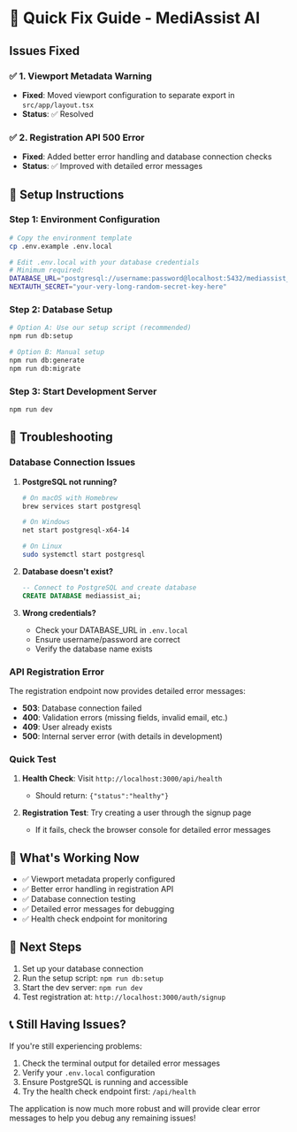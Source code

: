 # 🚀 Quick Fix Guide - MediAssist AI

## Issues Fixed

### ✅ 1. Viewport Metadata Warning
- **Fixed**: Moved viewport configuration to separate export in `src/app/layout.tsx`
- **Status**: ✅ Resolved

### ✅ 2. Registration API 500 Error
- **Fixed**: Added better error handling and database connection checks
- **Status**: ✅ Improved with detailed error messages

## 🔧 Setup Instructions

### Step 1: Environment Configuration
```bash
# Copy the environment template
cp .env.example .env.local

# Edit .env.local with your database credentials
# Minimum required:
DATABASE_URL="postgresql://username:password@localhost:5432/mediassist_ai?schema=public"
NEXTAUTH_SECRET="your-very-long-random-secret-key-here"
```

### Step 2: Database Setup
```bash
# Option A: Use our setup script (recommended)
npm run db:setup

# Option B: Manual setup
npm run db:generate
npm run db:migrate
```

### Step 3: Start Development Server
```bash
npm run dev
```

## 🐛 Troubleshooting

### Database Connection Issues

1. **PostgreSQL not running?**
   ```bash
   # On macOS with Homebrew
   brew services start postgresql
   
   # On Windows
   net start postgresql-x64-14
   
   # On Linux
   sudo systemctl start postgresql
   ```

2. **Database doesn't exist?**
   ```sql
   -- Connect to PostgreSQL and create database
   CREATE DATABASE mediassist_ai;
   ```

3. **Wrong credentials?**
   - Check your DATABASE_URL in `.env.local`
   - Ensure username/password are correct
   - Verify the database name exists

### API Registration Error

The registration endpoint now provides detailed error messages:

- **503**: Database connection failed
- **400**: Validation errors (missing fields, invalid email, etc.)
- **409**: User already exists
- **500**: Internal server error (with details in development)

### Quick Test

1. **Health Check**: Visit `http://localhost:3000/api/health`
   - Should return: `{"status":"healthy"}`

2. **Registration Test**: Try creating a user through the signup page
   - If it fails, check the browser console for detailed error messages

## 🎯 What's Working Now

- ✅ Viewport metadata properly configured
- ✅ Better error handling in registration API
- ✅ Database connection testing
- ✅ Detailed error messages for debugging
- ✅ Health check endpoint for monitoring

## 🚀 Next Steps

1. Set up your database connection
2. Run the setup script: `npm run db:setup`
3. Start the dev server: `npm run dev`
4. Test registration at: `http://localhost:3000/auth/signup`

## 📞 Still Having Issues?

If you're still experiencing problems:

1. Check the terminal output for detailed error messages
2. Verify your `.env.local` configuration
3. Ensure PostgreSQL is running and accessible
4. Try the health check endpoint first: `/api/health`

The application is now much more robust and will provide clear error messages to help you debug any remaining issues!
